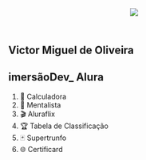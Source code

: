 <html>
    <link href="https://vimigueloli.github.io/portfolio-Interativo/certificard.css" rel="stylesheet"/>
    <body>
        <section class="cartela">
            <header>
                <img class="foto" src="https://avatars.githubusercontent.com/u/49453260?v=4">
            </header>
            <h1 id= "usuario" class= "nome">Victor Miguel de Oliveira</h1>
            <div id="cartao_Alura" class= "cartao">
                <h2 id= "nome_do_cartao" class= "nome_cartao">imersãoDev_ Alura</h2>
                <div class= "projetos">
                    <ol>
                        <li>🔢 Calculadora</li>
                        <li>🔮 Mentalista</li>
                        <li>🎬 Aluraflix</li>
                        <li>🏆 Tabela de Classificação</li>
                        <li>🃏 Supertrunfo</li>
                        <li>🌐 Certificard</li>
                    </ol>
                </div>
            </div>
        </section>
    </body>
    <script>
        
    </script>
</html>
